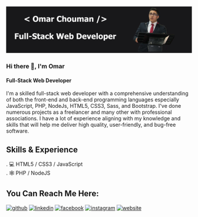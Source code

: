 ![Full-Stack Web Developer](https://github.com/omarchouman/omarchouman/blob/main/Github%20Banner.jpg)

### Hi there 👋, I'm Omar 
#### Full-Stack Web Developer


I'm a skilled full-stack web developer with a comprehensive understanding of both the front-end and back-end programming languages especially JavaScript, PHP, NodeJs, HTML5, CSS3, Sass, and Bootstrap. I've done numerous projects as a freelancer and many other with professional associations. I have a lot of experience aligning with my knowledge and skills that will help me deliver high quality, user-friendly, and bug-free software.

## Skills & Experience
. 💻 HTML5 / CSS3 / JavaScript <br>
. 🕸 PHP / NodeJS



## You Can Reach Me Here:
[<img src='https://cdn.jsdelivr.net/npm/simple-icons@3.0.1/icons/github.svg' alt='github' height='40'>](https://github.com/omarchouman)  [<img src='https://cdn.jsdelivr.net/npm/simple-icons@3.0.1/icons/linkedin.svg' alt='linkedin' height='40'>](https://www.linkedin.com/in/https://www.linkedin.com/in/omar-chouman-3805a1183//)  [<img src='https://cdn.jsdelivr.net/npm/simple-icons@3.0.1/icons/facebook.svg' alt='facebook' height='40'>](https://www.facebook.com/https://www.facebook.com/omar.chouman.58/)  [<img src='https://cdn.jsdelivr.net/npm/simple-icons@3.0.1/icons/instagram.svg' alt='instagram' height='40'>](https://www.instagram.com/https://www.instagram.com/omar__chouman//)  [<img src='https://cdn.jsdelivr.net/npm/simple-icons@3.0.1/icons/icloud.svg' alt='website' height='40'>](https://omarchouman.github.io/)  

